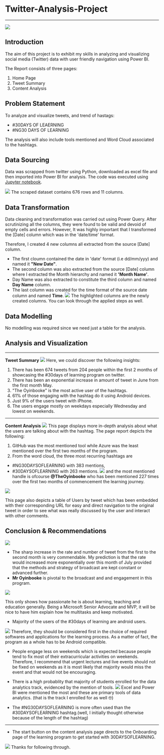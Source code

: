 # Twitter-Analysis-Project
------------------
![](images/home.png)

## Introduction
The aim of this project is to exhibit my skills in analyzing and visualizing social media (Twitter) data with user friendly navigation using Power BI.

The Report consists of three pages:
1. Home Page
2. Tweet Summary
3. Content Analysis

## Problem Statement
To analyze and visualize tweets, and trend of hastags:
- #30DAYS OF LEAERNING
- #NG30 DAYS OF LEARNING

The analysis will also include tools mentioned and Word Cloud associated to the hashtags.

## Data Sourcing
Data was scrapped from twitter using Python, downloaded as excel file and then imported into Power BI for analysis.
The code was executed using [Jupyter notebook](https://github.com/Data-Dr-hub/Twitter-Analysis-Project/blob/b24eb765f0c9fa7b85678116b11b8d3be4026e0a/30DLTweetsScrape.ipynb).

![](images/scrape.PNG)
The scraped dataset contains 676 rows and 11 columns.

## Data Transformation
Data cleaning and transformation was carried out using Power Query.
After scrutinizing all the columns, they were found to be valid and devoid of empty cells and errors.
However, It was highly important that I transformed the [Date] column which was in the 'date/time' format.

Therefore, I created 4 new columns all extracted from the source [Date] column.
- The first cloumn contained the date in 'date' format (i.e dd/mm/yyy) and named it **"New Date"**.
- The second column was also extracted from the source [Date] column where I extracted the Month hierarchy and named it **'Month Name'**.
- Day Name was also extracted to constitute the third column and named **Day Name** column.
- The last column was created for the time format of the source date column and named **Time**.
![](images/created.PNG)
The highlighted columns are the newly created columns. You can look through the applied steps as well.

## Data Modelling
No modelling was required since we need just a table for the analysis.

## Analysis and Visualization
----------
 **Tweet Summary**
![](images/tweet.png)
Here, we could discover the following insights:
1. There has been 674 tweets from 204 people within the first 2 months of showcasing the #30days of learning program on twitter.
2. There has been an exponential increase in amount of tweet in June from the first month May.
3. "The Oyinbooke" is the most active user of the hashtags.
4. 61% of those engaging with the hashtag do it using Android devices.
5. Just 9% of the users tweet with iPhone.
6. The users engage mostly on weekdays especially Wednesday and lowest on weekends.
------
**Content Analysis**
![](images/content.png)
This page displays more in-depth analysis about what the users are talking about with the hashtag.
The page report depicts the following:
1. GitHub was the most mentioned tool while Azure was the least mentioned over the first two months of the program.
2. From the word cloud, the three most recurring hashtags are 
- #NG30DAYSOFLEARNING with 383 mentions,
- #30DAYSOFLEARNING with 263 mentions.
![](images/word.png)
and the most mentioned handle is ofcourse **@TheOyinbooke** who has been mentioned 227 times over the first two months of commencement the learning journey.

![](images/table.png)

This page also depicts a table of Users by tweet which has been embedded with their corresponding URL for easy and direct navigation to the original tweet in order to see what was really discussed by the user and interact with other comments.

## Conclusion & Recommendations
![](images/30days.jpg)
- The sharp increase in the rate and number of tweet from the first to the second month is very commendable. 
My prediction is that the rate would increased more exponentially over this month of July provided that the methods and strategy of broadcast are kept constant or advanced further.
- **Mr Oyinbooke** is pivotal to the broadcast and and engagement in this program. 

![](images/oyinbooke2.png)

This only shows how passionate he is about learning, teaching and education generally.
Being a Microsoft Senior Advocate and MVP, it will be nice to have him explain how he multitasks and keep motivated.

- Majority of the users of the #30days of learning are android users. 

![](images/android.jpg)
Therefore, they should be considered first in the choice of required softwares and applications for the learning process. As a matter of fact, the program as a whole has to be Android compatible.  
- People engage less on weekends which is expected because people tend to fix most of their extracurricular activities on weekends. Therefore, I recommend that urgent lectures and live events should not be fixed on weekends as it is most likely that majority would miss the event and that would not be encouraging.

- There is a high probablity that majority of students enrolled for the data analytics track, evidenced by the mention of tools.
![](images/datrack.png)
Excel and Power BI were mentioned the most and these are primary tools of data analytics. (that is the track I enrolled for as well :nerd_face:)
- The #NG30DAYSOFLEARNING is more often used than the #30DAYSOFLEARNING hashtag.(well, I initially thought otherwise because of the length of the hashtag)

----------

- The start button on the content analysis page directs to the Onboarding page of the learning program to get started with 30DAYSOFLEARNING.

![](images/pexels-towfiqu-barbhuiya-11341894.jpg)
Thanks for following through.
